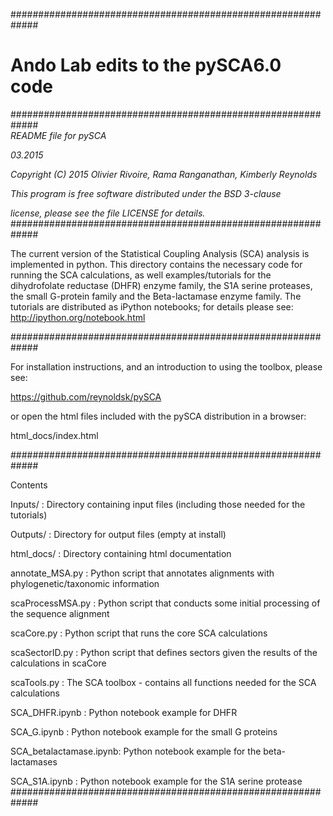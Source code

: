#############################################################

# Ando Lab edits to the pySCA6.0 code #

#############################################################  
_README file for pySCA_

_03.2015_ 

_Copyright (C) 2015 Olivier Rivoire, Rama Ranganathan, Kimberly Reynolds_

_This program is free software distributed under the BSD 3-clause_

_license, please see the file LICENSE for details._
#############################################################

The current version of the Statistical Coupling Analysis (SCA)
analysis is implemented in python. This directory contains the
necessary code for running the SCA calculations, as well examples/tutorials for
the dihydrofolate reductase (DHFR) enzyme family, the S1A serine
proteases, the small G-protein family and the Beta-lactamase enzyme
family. The tutorials are distributed as iPython notebooks; for
details please see: http://ipython.org/notebook.html

#############################################################

For installation instructions, and an introduction to using the
toolbox, please see:

https://github.com/reynoldsk/pySCA

or open the html files included with the pySCA distribution in a browser:

html_docs/index.html

#############################################################

Contents

   Inputs/		  :  Directory containing input files (including those
   		   	     needed for the tutorials)
  
   Outputs/   	   	  :  Directory for output files (empty at install)
  
   html_docs/             :  Directory containing html documentation

   annotate_MSA.py	  :  Python script that annotates alignments
   			     with phylogenetic/taxonomic information   

   scaProcessMSA.py	  :  Python script that conducts some initial
   			     processing of the sequence alignment
  
   scaCore.py             :  Python script that runs the core SCA calculations
  
   scaSectorID.py         :  Python script that defines sectors given the
   			     results of the calculations in scaCore
  
   scaTools.py		  :  The SCA toolbox - contains all functions
   			     needed for the SCA calculations
  
   SCA_DHFR.ipynb	  :  Python notebook example for DHFR
   
   SCA_G.ipynb		  :  Python notebook example for the small G proteins
   
   SCA_betalactamase.ipynb:  Python notebook example for the beta-lactamases

   SCA_S1A.ipynb	  :  Python notebook example for the S1A
                             serine protease
#############################################################

